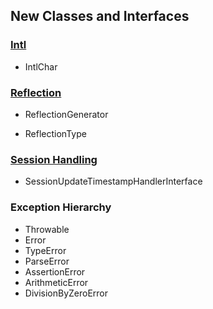 New Classes and Interfaces
--------------------------

### <a href="/book/intl.html" class="link">Intl</a>

-   <span class="simpara"> <span class="classname">IntlChar</span>
    </span>

### <a href="/book/reflection.html" class="link">Reflection</a>

-   <span class="simpara"> <span
    class="classname">ReflectionGenerator</span> </span>

<!-- -->

-   <span class="simpara"> <span class="classname">ReflectionType</span>
    </span>

### <a href="/book/session.html" class="link">Session Handling</a>

-   <span class="simpara"> <span
    class="classname">SessionUpdateTimestampHandlerInterface</span>
    </span>

### Exception Hierarchy

-   <span class="simpara"> <span class="classname">Throwable</span>
    </span>
-   <span class="simpara"> <span class="classname">Error</span> </span>
-   <span class="simpara"> <span class="classname">TypeError</span>
    </span>
-   <span class="simpara"> <span class="classname">ParseError</span>
    </span>
-   <span class="simpara"> <span class="classname">AssertionError</span>
    </span>
-   <span class="simpara"> <span
    class="classname">ArithmeticError</span> </span>
-   <span class="simpara"> <span
    class="classname">DivisionByZeroError</span> </span>
